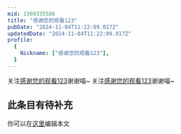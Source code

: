```yaml
---
mid: 1369335586
title: "感谢您的观看123"
pubDate: "2024-11-04T11:22:09.017Z"
updatedDate: "2024-11-04T11:22:09.017Z"
profile:
  {
    Nickname: ["感谢您的观看123"],
  }
---
```


关注[感谢您的观看123](https://space.bilibili.com/1369335586)谢谢喵~ 关注[感谢您的观看123](https://space.bilibili.com/1369335586)谢谢喵~

## 此条目有待补充
你可以在[这里](https://github.com/Yuhanawa/VTuber.ICU/edit/master/src/content/v/感谢您的观看123/index.md)编辑本文
